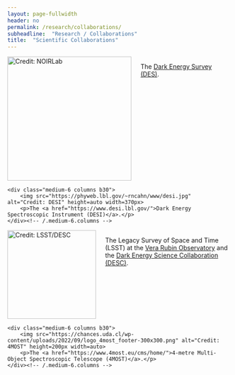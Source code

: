 ```yaml
---
layout: page-fullwidth
header: no
permalink: /research/collaborations/
subheadline:  "Research / Collaborations"
title:  "Scientific Collaborations"
---
```

<div class="row t60">
    <div class="medium-6 columns b30">
        <img src="https://noirlab.edu/public/media/archives/logos/screen/logo044.jpg" alt="Credit: NOIRLab" height=auto width=280px>
        <p>The <a href="https://www.darkenergysurvey.org/">Dark Energy Survey (DES)</a>.</p>
    </div><!-- /.medium-6.columns -->

    <div class="medium-6 columns b30">
        <img src="https://phyweb.lbl.gov/~rncahn/www/desi.jpg" alt="Credit: DESI" height=auto width=370px>
        <p>The <a href="https://www.desi.lbl.gov/">Dark Energy Spectroscopic Instrument (DESI)</a>.</p>
    </div><!-- /.medium-6.columns -->
</div><!-- /.row -->

<div class="row t60">
    <div class="medium-6 columns b30">
        <img src="https://lsstdesc.org/assets/img/logo.png" alt="Credit: LSST/DESC" height=200px width=auto>
        <p>The Legacy Survey of Space and Time (LSST) at the <a href="https://rubinobservatory.org/">Vera Rubin Observatory</a> and the <a href="https://lsstdesc.org/">Dark Energy Science Collaboration (DESC)</a>.</p>
    </div><!-- /.medium-6.columns -->

    <div class="medium-6 columns b30">
        <img src="https://chances.uda.cl/wp-content/uploads/2022/09/logo_4most_footer-300x300.png" alt="Credit: 4MOST" height=200px width=auto>
        <p>The <a href="https://www.4most.eu/cms/home/">4-metre Multi-Object Spectroscopic Telescope (4MOST)</a>.</p>
    </div><!-- /.medium-6.columns -->
</div><!-- /.row -->
